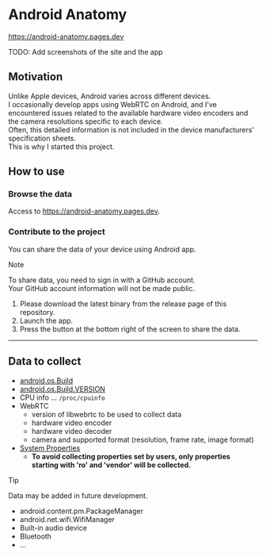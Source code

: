 # Android Anatomy

https://android-anatomy.pages.dev

TODO: Add screenshots of the site and the app

## Motivation

Unlike Apple devices, Android varies across different devices.  
I occasionally develop apps using WebRTC on Android, and I've encountered issues related to the available hardware video encoders and the camera resolutions specific to each device.  
Often, this detailed information is not included in the device manufacturers' specification sheets.  
This is why I started this project.

## How to use

### Browse the data

Access to https://android-anatomy.pages.dev.

### Contribute to the project

You can share the data of your device using Android app.

> [!NOTE]
> To share data, you need to sign in with a GitHub account.  
> Your GitHub account information will not be made public.


1. Please download the latest binary from the release page of this repository.
2. Launch the app.
3. Press the button at the bottom right of the screen to share the data.

---

## Data to collect

- [android.os.Build](https://developer.android.com/reference/android/os/Build)
- [android.os.Build.VERSION](https://developer.android.com/reference/android/os/Build.VERSION)
- CPU info ... `/proc/cpuinfo`
- WebRTC
  - version of libwebrtc to be used to collect data
  - hardware video encoder
  - hardware video decoder
  - camera and supported format (resolution, frame rate, image format)
- [System Properties](https://source.android.com/docs/core/architecture/configuration)
  - **To avoid collecting properties set by users, only properties starting with 'ro' and 'vendor' will be collected.**

> [!TIP]
> Data may be added in future development.
> - android.content.pm.PackageManager
> - android.net.wifi.WifiManager
> - Built-in audio device
> - Bluetooth
> - ...
